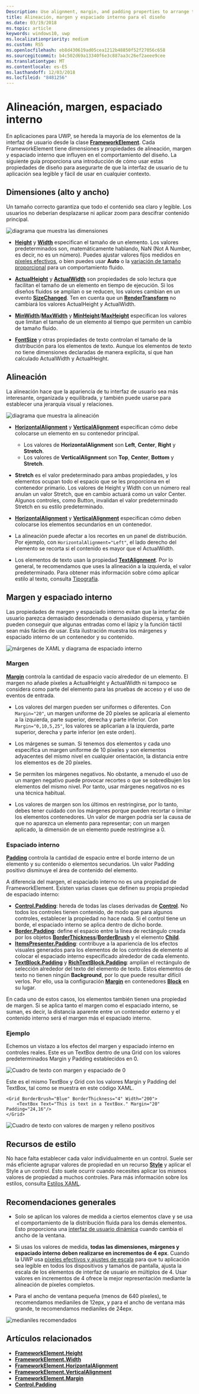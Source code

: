 ```yaml
---
Description: Use alignment, margin, and padding properties to arrange the layout of elements on a page.
title: Alineación, margen y espaciado interno para el diseño
ms.date: 03/19/2018
ms.topic: article
keywords: windows10, uwp
ms.localizationpriority: medium
ms.custom: RS5
ms.openlocfilehash: eb8d430619ad05cea1212b48850f52f27056c658
ms.sourcegitcommit: b4c502d69a13340f6e3c887aa3c26ef2aeee9cee
ms.translationtype: MT
ms.contentlocale: es-ES
ms.lasthandoff: 12/03/2018
ms.locfileid: "8481256"
---
```

# <a name="alignment-margin-padding"></a>Alineación, margen, espaciado interno

En aplicaciones para UWP, se hereda la mayoría de los elementos de la interfaz de usuario desde la clase [**FrameworkElement**](https://docs.microsoft.com/uwp/api/Windows.UI.Xaml.FrameworkElement). Cada FrameworkElement tiene dimensiones y propiedades de alineación, margen y espaciado interno que influyen en el comportamiento del diseño. La siguiente guía proporciona una introducción de cómo usar estas propiedades de diseño para asegurarte de que la interfaz de usuario de tu aplicación sea legible y fácil de usar en cualquier contexto.

## <a name="dimensions-height-width"></a>Dimensiones (alto y ancho)
Un tamaño correcto garantiza que todo el contenido sea claro y legible. Los usuarios no deberían desplazarse ni aplicar zoom para descifrar contenido principal.

![diagrama que muestra las dimensiones](images/dimensions.svg)

- [**Height**](https://docs.microsoft.com/uwp/api/windows.ui.xaml.frameworkelement.height) y [**Width**](https://docs.microsoft.com/uwp/api/windows.ui.xaml.frameworkelement.width) especifican el tamaño de un elemento. Los valores predeterminados son, matemáticamente hablando, NaN (Not A Number, es decir, no es un número). Puedes ajustar valores fijos medidos en [píxeles efectivos](../basics/design-and-ui-intro.md#effective-pixels-and-scaling), o bien puedes usar **Auto** o la [variación de tamaño proporcional](layout-panels.md#grid) para un comportamiento fluido.

- [**ActualHeight**](https://docs.microsoft.com/uwp/api/windows.ui.xaml.frameworkelement.actualheight) y [**ActualWidth**](https://docs.microsoft.com/uwp/api/windows.ui.xaml.frameworkelement.actualwidth) son propiedades de solo lectura que facilitan el tamaño de un elemento en tiempo de ejecución. Si los diseños fluidos se amplían o se reducen, los valores cambian en un evento [**SizeChanged**](https://docs.microsoft.com/uwp/api/windows.ui.xaml.frameworkelement.sizechanged). Ten en cuenta que un [**RenderTransform**](https://docs.microsoft.com/uwp/api/windows.ui.xaml.uielement.rendertransform) no cambiará los valores ActualHeight y ActualWidth.

- [**MinWidth**](https://docs.microsoft.com/uwp/api/windows.ui.xaml.frameworkelement.minwidth)/[**MaxWidth**](https://docs.microsoft.com/uwp/api/windows.ui.xaml.frameworkelement.maxwidth) y [**MinHeight**](https://docs.microsoft.com/uwp/api/windows.ui.xaml.frameworkelement.minheight)/[**MaxHeight**](https://docs.microsoft.com/uwp/api/windows.ui.xaml.frameworkelement.maxheight) especifican los valores que limitan el tamaño de un elemento al tiempo que permiten un cambio de tamaño fluido.

- [**FontSize**](https://docs.microsoft.com/uwp/api/windows.ui.xaml.controls.textblock.fontsize) y otras propiedades de texto controlan el tamaño de la distribución para los elementos de texto. Aunque los elementos de texto no tiene dimensiones declaradas de manera explícita, sí que han calculado ActualWidth y ActualHeight. 

## <a name="alignment"></a>Alineación
La alineación hace que la apariencia de tu interfaz de usuario sea más interesante, organizada y equilibrada, y también puede usarse para establecer una jerarquía visual y relaciones.

![diagrama que muestra la alineación](images/alignment.svg)

- [**HorizontalAlignment**](https://docs.microsoft.com/uwp/api/windows.ui.xaml.frameworkelement.horizontalalignment) y [**VerticalAlignment**](https://docs.microsoft.com/uwp/api/windows.ui.xaml.frameworkelement.verticalalignment) especifican cómo debe colocarse un elemento en su contenedor principal.
    - Los valores de **HorizontalAlignment** son **Left**, **Center**, **Right** y **Stretch**.
    - Los valores de **VerticalAlignment** son **Top**, **Center**, **Bottom** y **Stretch**.

- **Stretch** es el valor predeterminado para ambas propiedades, y los elementos ocupan todo el espacio que se les proporciona en el contenedor primario. Los valores de Height y Width con un número real anulan un valor Stretch, que en cambio actuará como un valor Center. Algunos controles, como Button, invalidan el valor predeterminado Stretch en su estilo predeterminado.

- [**HorizontalAlignment**](https://docs.microsoft.com/uwp/api/windows.ui.xaml.controls.control.horizontalcontentalignment) y [**VerticalAlignment**](https://docs.microsoft.com/uwp/api/windows.ui.xaml.controls.control.verticalcontentalignment) especifican cómo deben colocarse los elementos secundarios en un contenedor.

- La alineación puede afectar a los recortes en un panel de distribución. Por ejemplo, con `HorizontalAlignment="Left"`, el lado derecho del elemento se recorta si el contenido es mayor que el ActualWidth.

- Los elementos de texto usan la propiedad [**TextAlignment**](https://docs.microsoft.com/en-us/uwp/api/windows.ui.xaml.textalignment). Por lo general, te recomendamos que uses la alineación a la izquierda, el valor predeterminado. Para obtener más información sobre cómo aplicar estilo al texto, consulta [Tipografía](../style/typography.md).

## <a name="margin-and-padding"></a>Margen y espaciado interno
Las propiedades de margen y espaciado interno evitan que la interfaz de usuario parezca demasiado desordenada o demasiado dispersa, y también pueden conseguir que algunas entradas como el lápiz y la función táctil sean más fáciles de usar. Esta ilustración muestra los márgenes y espaciado interno de un contenedor y su contenido.

![márgenes de XAML y diagrama de espaciado interno](images/xaml-layout-margins-padding.svg)

### <a name="margin"></a>Margen
[**Margin**](https://docs.microsoft.com/uwp/api/windows.ui.xaml.frameworkelement.margin) controla la cantidad de espacio vacío alrededor de un elemento. El margen no añade píxeles a ActualHeight y ActualWidth ni tampoco se considera como parte del elemento para las pruebas de acceso y el uso de eventos de entrada.

- Los valores del margen pueden ser uniformes o diferentes. Con `Margin="20"`, un margen uniforme de 20 píxeles se aplicaría al elemento a la izquierda, parte superior, derecha y parte inferior. Con `Margin="0,10,5,25"`, los valores se aplicarían a la izquierda, parte superior, derecha y parte inferior (en este orden). 

- Los márgenes se suman. Si tenemos dos elementos y cada uno especifica un margen uniforme de 10 píxeles y son elementos adyacentes del mismo nivel en cualquier orientación, la distancia entre los elementos es de 20 píxeles.

- Se permiten los márgenes negativos. No obstante, a menudo el uso de un margen negativo puede provocar recortes o que se sobredibujen los elementos del mismo nivel. Por tanto, usar márgenes negativos no es una técnica habitual.

- Los valores de margen son los últimos en restringirse, por lo tanto, debes tener cuidado con los márgenes porque pueden recortar o limitar los elementos contenedores. Un valor de margen podría ser la causa de que no aparezca un elemento para representar; con un margen aplicado, la dimensión de un elemento puede restringirse a 0.

### <a name="padding"></a>Espaciado interno
[**Padding**](https://docs.microsoft.com/uwp/api/windows.ui.xaml.frameworkelement.padding) controla la cantidad de espacio entre el borde interno de un elemento y su contenido o elementos secundarios. Un valor Padding positivo disminuye el área de contenido del elemento. 

A diferencia del margen, el espaciado interno no es una propiedad de FrameworkElement. Existen varias clases que definen su propia propiedad de espaciado interno:

-   [**Control.Padding**](https://docs.microsoft.com/uwp/api/windows.ui.xaml.controls.control.padding): hereda de todas las clases derivadas de [**Control**](https://docs.microsoft.com/uwp/api/windows.ui.xaml.controls). No todos los controles tienen contenido, de modo que para algunos controles, establecer la propiedad no hace nada. Si el control tiene un borde, el espaciado interno se aplica dentro de dicho borde.
-   [**Border.Padding**](https://docs.microsoft.com/uwp/api/windows.ui.xaml.controls.border.padding): define el espacio entre la línea de rectángulo creada por los objetos [**BorderThickness**](https://docs.microsoft.com/uwp/api/windows.ui.xaml.controls.border.borderthickness)/[**BorderBrush**](https://docs.microsoft.com/uwp/api/windows.ui.xaml.controls.border.borderbrush) y el elemento [**Child**](https://docs.microsoft.com/uwp/api/windows.ui.xaml.controls.border.child).
-   [**ItemsPresenter.Padding**](https://docs.microsoft.com/uwp/api/windows.ui.xaml.controls.itemspresenter.padding): contribuye a la apariencia de los efectos visuales generados para los elementos de los controles de elemento al colocar el espaciado interno especificado alrededor de cada elemento.
-   [**TextBlock.Padding**](https://docs.microsoft.com/uwp/api/windows.ui.xaml.controls.textblock.padding) y [**RichTextBlock.Padding**](https://docs.microsoft.com/uwp/api/windows.ui.xaml.controls.richtextblock.padding): amplían el rectángulo de selección alrededor del texto del elemento de texto. Estos elementos de texto no tienen ningún **Background**, por lo que puede resultar difícil verlos. Por ello, usa la configuración [**Margin**](https://docs.microsoft.com/uwp/api/windows.ui.xaml.documents.block.margin) en contenedores [**Block**](https://docs.microsoft.com/uwp/api/windows.ui.xaml.documents.block) en su lugar.

En cada uno de estos casos, los elementos también tienen una propiedad de margen. Si se aplica tanto el margen como el espaciado interno, se suman, es decir, la distancia aparente entre un contenedor externo y el contenido interno será el margen más el espaciado interno.

### <a name="example"></a>Ejemplo
Echemos un vistazo a los efectos del margen y espaciado interno en controles reales. Este es un TextBox dentro de una Grid con los valores predeterminados Margin y Padding establecidos en 0.

![Cuadro de texto con margen y espaciado de 0](images/xaml-layout-textbox-no-margins-padding.svg)

Este es el mismo TextBox y Grid con los valores Margin y Padding del TextBox, tal como se muestra en este código XAML.

```xaml
<Grid BorderBrush="Blue" BorderThickness="4" Width="200">
    <TextBox Text="This is text in a TextBox." Margin="20" Padding="24,16"/>
</Grid>
```

![Cuadro de texto con valores de margen y relleno positivos](images/xaml-layout-textbox-with-margins-padding.svg)


## <a name="style-resources"></a>Recursos de estilo
No hace falta establecer cada valor individualmente en un control. Suele ser más eficiente agrupar valores de propiedad en un recurso [**Style**](https://docs.microsoft.com/uwp/api/Windows.UI.Xaml.Style) y aplicar el Style a un control. Esto suele ocurrir cuando necesites aplicar los mismos valores de propiedad a muchos controles. Para más información sobre los estilos, consulta [Estilos XAML](../controls-and-patterns/xaml-styles.md).

## <a name="general-recommendations"></a>Recomendaciones generales
- Solo se aplican los valores de medida a ciertos elementos clave y se usa el comportamiento de la distribución fluida para los demás elementos. Esto proporciona una [interfaz de usuario dinámica](responsive-design.md) cuando cambia el ancho de la ventana.

- Si usas los valores de medida, **todas las dimensiones, márgenes y espaciado interno deben realizarse en incrementos de 4 epx**. Cuando la UWP usa [píxeles efectivos y ajustes de escala](../basics/design-and-ui-intro.md#effective-pixels-and-scaling) para que tu aplicación sea legible en todos los dispositivos y tamaños de pantalla, ajusta la escala de los elementos de interfaz de usuario en múltiplos de 4. Usar valores en incrementos de 4 ofrece la mejor representación mediante la alineación de píxeles completos.

- Para el ancho de ventana pequeña (menos de 640 píxeles), te recomendamos medianiles de 12epx, y para el ancho de ventana más grande, te recomendamos medianiles de 24epx.

![medianiles recomendados](images/12-gutter.svg)

## <a name="related-topics"></a>Artículos relacionados
* [**FrameworkElement.Height**](https://docs.microsoft.com/uwp/api/windows.ui.xaml.frameworkelement.height)
* [**FrameworkElement.Width**](https://docs.microsoft.com/uwp/api/windows.ui.xaml.frameworkelement.width)
* [**FrameworkElement.HorizontalAlignment**](https://docs.microsoft.com/uwp/api/windows.ui.xaml.frameworkelement.horizontalalignment)
* [**FrameworkElement.VerticalAlignment**](https://docs.microsoft.com/uwp/api/windows.ui.xaml.frameworkelement.verticalalignment)
* [**FrameworkElement.Margin**](https://docs.microsoft.com/uwp/api/windows.ui.xaml.frameworkelement.margin)
* [**Control.Padding**](https://docs.microsoft.com/uwp/api/windows.ui.xaml.controls.control.padding)
